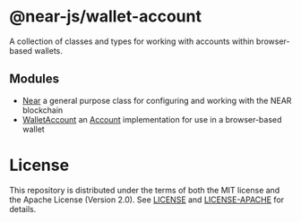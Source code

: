 # @near-js/wallet-account

A collection of classes and types for working with accounts within browser-based wallets.

## Modules

- [Near](src/near.ts) a general purpose class for configuring and working with the NEAR blockchain
- [WalletAccount](src/wallet_account.ts) an [Account](../accounts/src/account.ts) implementation for use in a browser-based wallet

# License

This repository is distributed under the terms of both the MIT license and the Apache License (Version 2.0).
See [LICENSE](https://github.com/near/near-api-js/blob/master/LICENSE) and [LICENSE-APACHE](https://github.com/near/near-api-js/blob/master/LICENSE-APACHE) for details.
